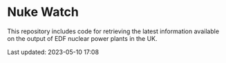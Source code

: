 # Nuke Watch

This repository includes code for retrieving the latest information available on the output of EDF nuclear power plants in the UK.

Last updated: 2023-05-10 17:08